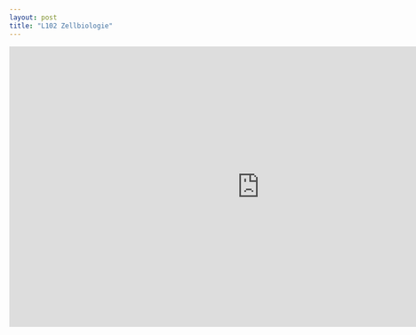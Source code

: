 ```yaml
---
layout: post
title: "L102 Zellbiologie"
---
```

<center>
<iframe src="https://vimeo.com/160989198" width="900" height="505" frameborder="0" webkitallowfullscreen mozallowfullscreen allowfullscreen></iframe>
</center>


